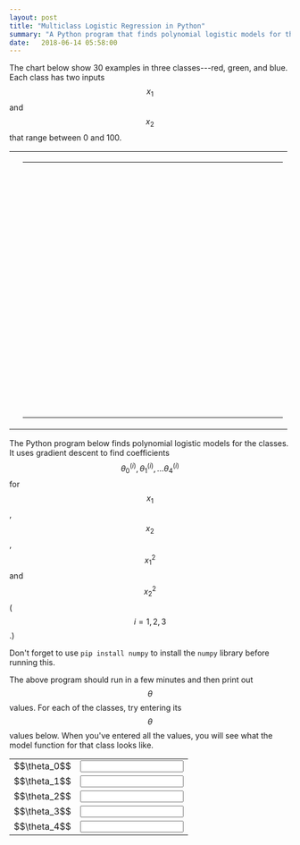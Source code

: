 ```yaml
---
layout: post
title: "Multiclass Logistic Regression in Python"
summary: "A Python program that finds polynomial logistic models for three classes. Interactive visualization of the results."
date:   2018-06-14 05:58:00
---
```


The chart below show 30 examples in three classes---red, green, and blue. Each
class has two inputs $$x_1$$ and $$x_2$$ that range between 0 and 100.

<table class="table">
  <tr>
    <td>
    </td>
    <td>
      <table>
        <tr>
          <td colspan="8">
            <svg width="450" height="450">
            </svg>
          </td>
        </tr>
      </table>
    </td>
  </tr>
</table>

The Python program below finds polynomial logistic models for the
classes. It uses gradient descent to find coefficients $$\theta_0^{(i)}, \theta_1^{(i)}, ...
\theta_4^{(i)}$$ for $$x_1$$, $$x_2$$, $$x_1^2$$ and $$x_2^2$$ ($$i = {1, 2, 3}$$.)

Don't forget to use `pip install numpy` to install the `numpy` library before
running this.

<script src="https://gist.github.com/mspandit/b98e67057aed89e16ba6e472b28e73fc.js"></script>

<script src="https://d3js.org/d3.v5.min.js"></script>

<script type="text/javascript">
  var trainingExamples = [
    { x1: 6,  x2: 48, y: "red" },
    { x1: 8,  x2: 11, y: "red" },
    { x1: 15, x2:  1, y: "red" },
    { x1: 16, x2: 19, y: "red" },
    { x1: 22, x2: 40, y: "red" },
    { x1: 25, x2: 33, y: "red" },
    { x1: 30, x2: 49, y: "red" },
    { x1: 31, x2: 44, y: "red" },
    { x1: 32, x2: 29, y: "red" },
    { x1: 38, x2:  2, y: "red" },
  
    { x1: 53, x2: 63, y: "green" },
    { x1: 50, x2: 55, y: "green" },
    { x1: 90, x2: 70, y: "green" },
    { x1: 69, x2: 59, y: "green" },
    { x1: 76, x2: 28, y: "green" },
    { x1: 86, x2: 33, y: "green" },
    { x1: 51, x2: 55, y: "green" },
    { x1: 88, x2: 57, y: "green" },
    { x1: 85, x2: 54, y: "green" },
    { x1: 60, x2: 62, y: "green" },
    
    { x1: 14, x2: 66, y: "blue" },
    { x1: 13, x2: 76, y: "blue" },
    { x1: 40, x2: 82, y: "blue" },
    { x1: 10, x2: 98, y: "blue" },
    { x1:  6, x2: 51, y: "blue" },
    { x1: 47, x2: 62, y: "blue" },
    { x1: 40, x2: 85, y: "blue" },
    { x1: 11, x2: 59, y: "blue" },
    { x1: 26, x2: 95, y: "blue" },
    { x1: 20, x2: 88, y: "blue" }
  ];
  var scaleX = d3.scaleLinear().domain([0, 100]).range([30, 440]);
  var scaleY = d3.scaleLinear().domain([0, 100]).range([430, 30]);
  d3.select('svg')
    .append('g')
    .attr("transform", "translate(0, 430)").call(d3.axisBottom(scaleX));
  d3.select('svg')
    .append('g')
    .attr("transform", "translate(30, 0)").call(d3.axisLeft(scaleY));

  e = d3.select("svg").selectAll("circle").data(trainingExamples).enter();
  e.append("circle").attr("cx", function (d) { return scaleX(d.x1); })
    .attr("cy", function (d) { return scaleY(d.x2); }).attr("r", 3).attr("fill", function(d) { return d.y; })

</script>

The above program should run in a few minutes and then print out $$\theta$$
values. For each of the classes, try entering its $$\theta$$ values below.
When you've entered all the values, you will see what the model function for
that class looks like.

<table class="table" id="entry-table">
  <tr>
    <td>       $$\theta_0$$</td>
    <td><input class="theta" type="text"></td>
  </tr>
  <tr>
    <td>       $$\theta_1$$</td>
    <td><input class="theta" type="text"></td>
  </tr>
  <tr>
    <td>       $$\theta_2$$</td>
    <td><input class="theta" type="text"></td>
  </tr>
  <tr>
    <td>       $$\theta_3$$</td>
    <td><input class="theta" type="text"></td>
  </tr>
  <tr>
    <td>       $$\theta_4$$</td>
    <td><input class="theta" type="text"></td>
  </tr>
</table>

<div id="visualization"></div>
<script src="https://cdnjs.cloudflare.com/ajax/libs/vis/4.21.0/vis.min.js"></script>
<script type="text/javascript"> 
  function hypothesis(x1, x2, theta) {
    x1 = (x1 - 50.0) / 50.0
    x2 = (x2 - 50.0) / 50.0
    return 1.0 / (1 + Math.E ** (theta[0] + theta[1] * x1 + theta[2] * x2 + theta[3] * x1 * x1 + theta[4] * x2 * x2));
  }

  function getData(theta) {
    // Create and populate a data table.
    var data = new vis.DataSet();
    var counter = 0;
    var steps = 50;  // number of datapoints will be steps*steps
    var axisMax = 314;
    var xMin = 0.0
    var xMax = 100.0
    var xStep = (xMax - xMin) / steps;
    var yMin = 0.0
    var yMax = 100.0
    var yStep = (yMax - yMin) / steps;
    for (var x = xMin; x < xMax; x += xStep) {
        for (var y = yMin; y < yMax; y += yStep) {
            var value = hypothesis(x, y, theta);
            if (!isNaN(value)) {
              data.add({
                id: counter++,
                x: x,
                y: y,
                z: value,
                style: ((x == 2.5 && y == 30) ? 0 : value)
              });
            }
        }
    }
    return data;
  }

  // specify options
  var options = {
    width:  '500px',
    height: '552px',
    style: 'dot-color',
    showPerspective: true,
    showGrid: true,
    showShadow: false,
    keepAspectRatio: false,
    verticalRatio: 0.5,
    xLabel: "theta1",
    yLabel: "theta0",
    zLabel: "model",
    tooltip: true,
    showLegend: false
  };

  // Instantiate our graph object.
  var container = document.getElementById('visualization');
  $(".theta").on("change", function () {
    theta = $.map($(".theta"), function (field) { 
      return parseFloat(field.value); 
    });
    console.log(theta);
    if (theta.every(function (value) { return !isNaN(value); })) {
      var graph3d = new vis.Graph3d(container, getData(theta), options);
    }
  });
</script>